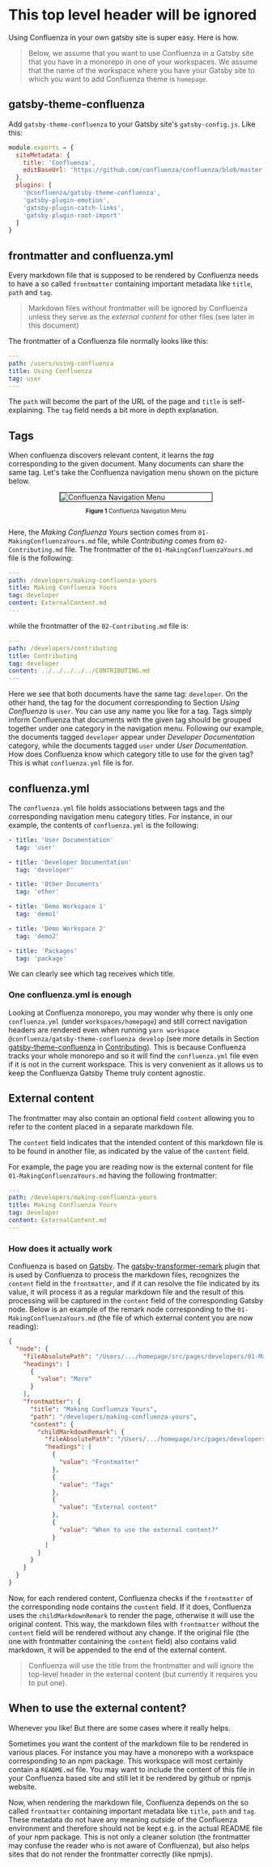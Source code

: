 # This top level header will be ignored

Using Confluenza in your own gatsby site is super easy. Here is how.

> Below, we assume that you want to use Confluenza in a Gatsby site that you have in a monorepo in one of your workspaces. We assume that the name of the workspace where you have your Gatsby site to which you want to add Confluenza theme is `homepage`. 

## gatsby-theme-confluenza

Add `gatsby-theme-confluenza` to your Gatsby site's `gatsby-config.js`. Like this:

```javascript
module.exports = {
  siteMetadata: {
    title: 'Confluenza',
    editBaseUrl: 'https://github.com/confluenza/confluenza/blob/master'
  },
  plugins: [
    '@confluenza/gatsby-theme-confluenza',
    'gatsby-plugin-emotion',
    'gatsby-plugin-catch-links',
    'gatsby-plugin-root-import'
  ]
}
```

## frontmatter and confluenza.yml

Every markdown file that is supposed to be rendered by Confluenza needs to have a so called `frontmatter`
containing important metadata like `title`, `path` and `tag`.

> Markdown files without frontmatter will be ignored by Confluenza unless they serve as the *external content* for other files (see later in this document)

The frontmatter of a Confluenza file normally looks like this:

```yaml
---
path: /users/using-confluenza
title: Using Confluenza
tag: user
---
```

The `path` will become the part of the URL of the page and `title` is self-explaining.
The `tag` field needs a bit more in depth explanation.

## Tags

When confluenza discovers relevant content, it learns the _tag_ corresponding to the given document. Many documents can share the same tag. Let's take the Confluenza navigation menu shown on the picture below.

<a name="figure-1"></a> 
<div class="scrollable flex-wrap responsive">
<div class="bordered-content-300">
  <img alt="Confluenza Navigation Menu" src="MakingConfluenzaYours-assets/confluenza-menu.png"/>
</div>
</div>
<div class="flex-wrap responsive">
<p class="figure-title"><b>Figure 1</b> Confluenza Navigation Menu</p>
</div>

Here, the _Making Confluenza Yours_ section comes from `01-MakingConfluenzaYours.md` file, while _Contributing_ comes from `02-Contributing.md` file.
The frontmatter of the `01-MakingConfluenzaYours.md` file is the following:

```yaml
---
path: /developers/making-confluenza-yours
title: Making Confluenza Yours
tag: developer
content: ExternalContent.md
---
```

while the frontmatter of the `02-Contributing.md` file is:

```yaml
---
path: /developers/contributing
title: Contributing
tag: developer
content: ../../../../../CONTRIBUTING.md
---
```

Here we see that both documents have the same tag: `developer`. On the other hand, the tag for the document corresponding to Section _Using Confluenza_ is `user`.
You can use any name you like for a tag. Tags simply inform Confluenza that documents with the given tag should be grouped together under one category in the navigation menu. Following our example, the documents tagged `developer` appear under _Developer Documentation_ category, while the documents tagged `user` under _User Documentation_. How does Confluenza know which category title to use for the given tag? This is what `confluenza.yml` file is for.

## confluenza.yml

The `confluenza.yml` file holds associations between tags and the corresponding navigation menu category titles. For instance, in our example, the contents of `confluenza.yml` is the following:

```yaml
- title: 'User Documentation'
  tag: 'user'

- title: 'Developer Documentation'
  tag: 'developer'

- title: 'Other Documents'
  tag: 'other'

- title: 'Demo Workspace 1'
  tag: 'demo1'

- title: 'Demo Workspace 2'
  tag: 'demo2'

- title: 'Packages'
  tag: 'package'
```

We can clearly see which tag receives which title.

### One confluenza.yml is enough

Looking at Confluenza monorepo, you may wonder why there is only one `confluenza.yml` (under `workspaces/homepage`) and still correct navigation headers are rendered even when running `yarn workspace @confluenza/gatsby-theme-confluenza develop` (see more details in Section [gatsby-theme-confluenza](/developers/contributing#gatsby-theme-confluenza) in [Contributing](/developers/contributing)). This is because Confluenza tracks your whole monorepo and so it will find the `confluenza.yml` file even if it is not in the current workspace. This is very convenient as it allows us to keep the Confluenza Gatsby Theme truly content agnostic.

## External content

The frontmatter may also contain an optional field `content` allowing you to refer to the content placed in a separate markdown file.

The `content` field indicates that the intended content of this markdown file is to be found in
another file, as indicated by the value of the `content` field.

For example, the page you are reading now is the external content for
file `01-MakingConfluenzaYours.md` having the following frontmatter:

```yaml
---
path: /developers/making-confluenza-yours
title: Making Confluenza Yours
tag: developer
content: ExternalContent.md
---
```

### How does it actually work
Confluenza is based on [Gatsby](https://www.gatsbyjs.org).
The [gatsby-transformer-remark](https://www.npmjs.com/package/gatsby-transformer-remark) plugin
that is used by Confluenza to process the markdown files, recognizes the `content` field in the `frontmatter`, and if it can resolve the file indicated by its value,
it will process it as a regular markdown file and the result of this processing will be captured in the
`content` field of the corresponding Gatsby node. Below is an example of the remark node corresponding to the `01-MakingConfluenzaYours.md` (the file of which external content you are now reading):

```json
{
  "node": {
    "fileAbsolutePath": "/Users/.../homepage/src/pages/developers/01-MakingConfluenzaYours.md",
    "headings": [
      {
        "value": "More"
      }
    ],
    "frontmatter": {
      "title": "Making Confluenza Yours",
      "path": "/developers/making-confluenza-yours",
      "content": {
        "childMarkdownRemark": {
          "fileAbsolutePath": "/Users/.../homepage/src/pages/developers/ExternalContent.md",
          "headings": [
            {
              "value": "Frontmatter"
            },
            {
              "value": "Tags"
            },
            {
              "value": "External content"
            },
            {
              "value": "When to use the external content?"
            }
          ]
        }
      }
    }
  }
}
```

Now, for each rendered content, Confluenza checks if the `frontmatter` of the corresponding node contains the `content` field. If it does, Confluenza uses the `childMarkdownRemark` to render the page, otherwise it will use the original content. This way, the markdown files with `frontmatter` without the `content` field will be rendered  without any change. If the original file (the one with frontmatter containing the
`content` field) also contains valid markdown, it will be appended to the end of the external content.

> Confluenza will use the title from the frontmatter and will ignore the top-level header in the external content (but currently it requires you to put one).

## When to use the external content?

Whenever you like! But there are some cases where it really helps.

Sometimes you want the content of the markdown file to be rendered in various places. For instance you may
have a monorepo with a workspace corresponding to an npm package. This workspace will most certainly
contain a `README.md` file. You may want to include the content of this file in your Confluenza based
site and still let it be rendered by github or npmjs website.

Now, when rendering the markdown file, Confluenza depends on the so called `frontmatter` containing
important metadata like `title`, `path` and `tag`. These metadata do not have any meaning outside of the
Confluenza environment and therefore should not be kept e.g. in the actual README file of your npm package.
This is not only a cleaner solution (the frontmatter may confuse the reader who is not aware of Confluenza),
but also helps sites that do not render the frontmatter correctly (like npmjs).

<style scoped>
.scrollable {
  width: 100%;
  overflow-x: auto;
}
.flex-wrap {
  display:flex;
  flex-flow:column;
  justify-content:center;
  align-items: center;
}
@media (max-width: 650px) {
  .responsive {
    align-items: flex-start;
  }  
}
.figure-title {
  font-size: 0.8em
}
.bordered-content-600 {
  width: 600px;
  border: 1px solid black;
}
.bordered-content-300 {
  width: 300px;
  border: 1px solid black;
}
</style>

